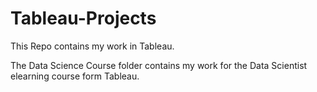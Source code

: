 # Tableau-Projects

This Repo contains my work in Tableau.

The Data Science Course folder contains my work for the Data Scientist elearning course form Tableau.
